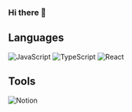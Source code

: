 ### Hi there 👋

## Languages 
![JavaScript](https://img.shields.io/badge/javascript-090909.svg?style=for-the-badge&logo=javascript&logoColor=white)
![TypeScript](https://img.shields.io/badge/-TypeScript-090909?style=for-the-badge&logo=TypeScript&logoColor=white)
![React](https://img.shields.io/badge/-React-090909?style=for-the-badge&logo=React&logoColor=white)

## Tools

![Notion](https://img.shields.io/badge/Notion-090909.svg?style=for-the-badge&logo=notion&logoColor=white)


